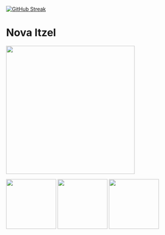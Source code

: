 [![GitHub Streak](http://github-readme-streak-stats.herokuapp.com?user=NexusDivide&theme=highcontrast&hide_border=true&border_radius=14.3&card_width=950&background=000000&ring=A0A0A0&fire=D31E6B&currStreakLabel=D31E6B&dates=C18CAA)](https://git.io/streak-stats)

<h1> Nova Itzel </h1>

<img src="https://github.com/NexusDivide/NexusDivide/blob/main/profile/image.png" height="350">

<img src="https://github.com/NexusDivide/NexusDivide/assets/118404580/45ae0ed0-c8ee-4770-83e8-41419c5fa173" height="136"> <img src="https://github.com/NexusDivide/NexusDivide/assets/118404580/502ded7c-fc90-44d8-8be4-a9c743b7233b" height="136"> <img src="https://github.com/NexusDivide/NexusDivide/assets/118404580/5baaeb82-789b-4966-b2ba-37524dbb869f" height="136">
